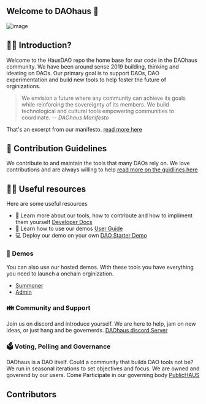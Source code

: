 ## Welcome to DAOhaus 👋

![image](https://github.com/HausDAO/.github/assets/8740799/ad267a14-2d5a-4526-8510-ee3bbb4b2bc9)

## 🙋‍♀️ Introduction?

Welcome to the HausDAO repo the home base for our code in the DAOhaus community. We have been around sense 2019 building, thinking and ideating on DAOs. Our primary goal is to support DAOs, DAO experimentation and build new tools to help foster the future of orginizations.

> We envision a future where any community can achieve its goals while reinforcing the sovereignty of its members. We build technological and cultural tools empowering communities to coordinate.
> -- <cite>DAOhaus Manifesto</cite>

That's an excerpt from our manifesto. [read more here](https://github.com/HausDAO/manifesto/blob/master/README.md)

## 🌈 Contribution Guidelines

We contribute to and maintain the tools that many DAOs rely on. We love contributions and are always willing to help [read more on the guidlines here](https://docs.daohaus.club/contributing)

## 👩‍💻 Useful resources
Here are some useful resources

- 📙 Learn more about our tools, how to contribute and how to impliment them yourself [Developer Docs](https://docs.daohaus.club/)
- 👤 Learn how to use our demos [User Guide](https://guide.daohaus.club/)
- 💻 Deploy our demo on your own [DAO Starter Demo](https://github.com/HausDAO/dao-app-starter-vite)

### 🚀 Demos
You can also use our hosted demos. With these tools you have everything you need to launch a onchain orginization.

- [Summoner](https://summon.daohaus.club/)
- [Admin](https://summon.daohaus.club/)

### 👪 Community and Support

Join us on discord and introduce yourself. We are here to help, jam on new ideas, or just hang and be governerds. [DAOhaus discord Server](https://discord.gg/TDUVpyAPy2)

### 🗳️ Voting, Polling and Governance

DAOhaus is a DAO itself. Could a community that builds DAO tools not be? We run in seasonal iterations to set objectives and focus. We are owned and goverend by our users. Come Participate in our governing body [PublicHAUS](https://join.daohaus.fun/)

## Contributors

<!-- ALL-CONTRIBUTORS-LIST:START - Do not remove or modify this section -->
<!-- prettier-ignore-start -->
<!-- markdownlint-disable -->

<!-- markdownlint-restore -->
<!-- prettier-ignore-end -->

<!-- ALL-CONTRIBUTORS-LIST:END -->

<!--
### monorepo
<a href="https://github.com/HausDAO/monorepo/graphs/contributors">
  <img src="https://contrib.rocks/image?repo=HausDAO/monorepo" />
</a>

### baal
<a href="https://github.com/HausDAO/baal/graphs/contributors">
  <img src="https://contrib.rocks/image?repo=HausDAO/baal" />
</a>
-->
<!--

**Here are some ideas to get you started:**

🙋‍♀️ A short introduction - what is your organization all about?
🌈 Contribution guidelines - how can the community get involved?
👩‍💻 Useful resources - where can the community find your docs? Is there anything else the community should know?
🍿 Fun facts - what does your team eat for breakfast?
🧙 Remember, you can do mighty things with the power of [Markdown](https://docs.github.com/github/writing-on-github/getting-started-with-writing-and-formatting-on-github/basic-writing-and-formatting-syntax)
-->

